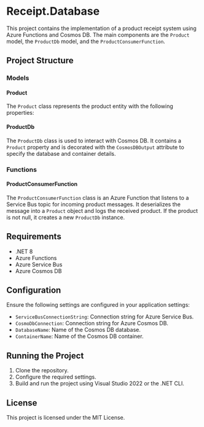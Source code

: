 # Receipt.Database

This project contains the implementation of a product receipt system using Azure Functions and Cosmos DB. The main components are the `Product` model, the `ProductDb` model, and the `ProductConsumerFunction`.

## Project Structure

### Models

#### Product

The `Product` class represents the product entity with the following properties:

#### ProductDb

The `ProductDb` class is used to interact with Cosmos DB. It contains a `Product` property and is decorated with the `CosmosDBOutput` attribute to specify the database and container details.

### Functions

#### ProductConsumerFunction

The `ProductConsumerFunction` class is an Azure Function that listens to a Service Bus topic for incoming product messages. It deserializes the message into a `Product` object and logs the received product. If the product is not null, it creates a new `ProductDb` instance.

## Requirements

- .NET 8
- Azure Functions
- Azure Service Bus
- Azure Cosmos DB

## Configuration

Ensure the following settings are configured in your application settings:

- `ServiceBusConnectionString`: Connection string for Azure Service Bus.
- `CosmoDbConnection`: Connection string for Azure Cosmos DB.
- `DatabaseName`: Name of the Cosmos DB database.
- `ContainerName`: Name of the Cosmos DB container.

## Running the Project

1. Clone the repository.
2. Configure the required settings.
3. Build and run the project using Visual Studio 2022 or the .NET CLI.

## License

This project is licensed under the MIT License.

